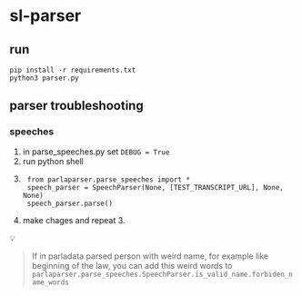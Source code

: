 # sl-parser

## run
```
pip install -r requirements.txt
python3 parser.py
```

## parser troubleshooting

### speeches

1. in parse_speeches.py set `DEBUG = True`
2. run python shell
3. ```
    from parlaparser.parse_speeches import *
    speech_parser = SpeechParser(None, [TEST_TRANSCRIPT_URL], None, None)
    speech_parser.parse()
   ```
4. make chages and repeat 3.


:bulb:

>If in parladata parsed person with weird name, for example like beginning of the law, you can add this weird words to `parlaparser.parse_speeches.SpeechParser.is_valid_name.forbiden_name_words`


